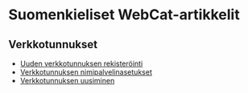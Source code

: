 # Suomenkieliset WebCat-artikkelit

## Verkkotunnukset

* [Uuden verkkotunnuksen rekisteröinti](verkkotunnukset/uuden-verkkotunnuksen-rekisterointi.md)
* [Verkkotunnuksen nimipalvelinasetukset](verkkotunnukset/verkkotunnuksen-nimipalvelinasetukset.md)
* [Verkkotunnuksen uusiminen](verkkotunnukset/verkkotunnuksen-uusiminen.md)
